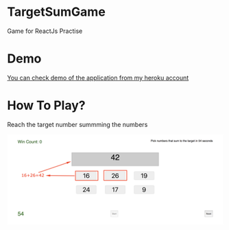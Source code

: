 # TargetSumGame
Game for ReactJs Practise

# Demo
[You can check demo of the application from my heroku account](https://targetsumgame.herokuapp.com/)

# How To Play?
Reach the target number summming the numbers 

![](resources/howtoplay.png)